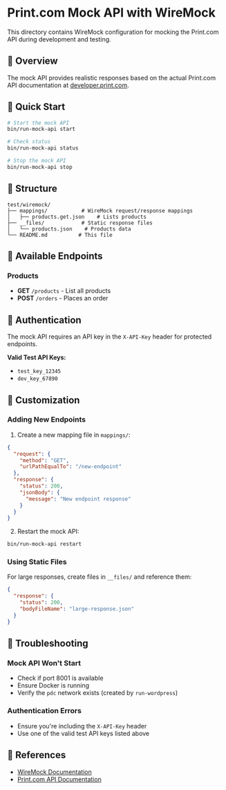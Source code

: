 # Print.com Mock API with WireMock

This directory contains WireMock configuration for mocking the Print.com API during development and testing.

## 🎯 Overview

The mock API provides realistic responses based on the actual Print.com API documentation at [developer.print.com](https://developer.print.com/).

## 🚀 Quick Start

```bash
# Start the mock API
bin/run-mock-api start

# Check status
bin/run-mock-api status

# Stop the mock API
bin/run-mock-api stop
```

## 📁 Structure

```
test/wiremock/
├── mappings/           # WireMock request/response mappings
│   ├── products.get.json    # Lists products
├── __files/            # Static response files
│   └── products.json    # Products data
└── README.md          # This file
```

## 🔗 Available Endpoints

### Products
- **GET** `/products` - List all products
- **POST** `/orders` - Places an order

## 🔑 Authentication

The mock API requires an API key in the `X-API-Key` header for protected endpoints.

**Valid Test API Keys:**
- `test_key_12345`
- `dev_key_67890`

## 🔧 Customization

### Adding New Endpoints

1. Create a new mapping file in `mappings/`:
```json
{
  "request": {
    "method": "GET",
    "urlPathEqualTo": "/new-endpoint"
  },
  "response": {
    "status": 200,
    "jsonBody": {
      "message": "New endpoint response"
    }
  }
}
```

2. Restart the mock API:
```bash
bin/run-mock-api restart
```

### Using Static Files

For large responses, create files in `__files/` and reference them:
```json
{
  "response": {
    "status": 200,
    "bodyFileName": "large-response.json"
  }
}
```

## 🐛 Troubleshooting

### Mock API Won't Start
- Check if port 8001 is available
- Ensure Docker is running
- Verify the `pdc` network exists (created by `run-wordpress`)

### Authentication Errors
- Ensure you're including the `X-API-Key` header
- Use one of the valid test API keys listed above

## 📖 References

- [WireMock Documentation](http://wiremock.org/docs/)
- [Print.com API Documentation](https://developer.print.com/)
